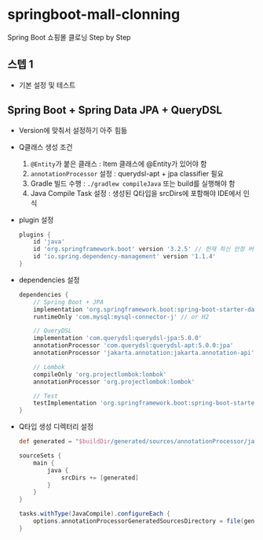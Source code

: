 # springboot-mall-clonning
Spring Boot 쇼핑몰 클로닝 Step by Step


## 스텝 1
- 기본 설정 및 테스트

## Spring Boot + Spring Data JPA + QueryDSL
- Version에 맞춰서 설정하기 아주 힘듦
- Q클래스 생성 조건
    1. `@Entity`가 붙은 클래스 : Item 클래스에 @Entity가 있어야 함
    2. `annotationProcessor` 설정 : querydsl-apt + jpa classifier 필요
    3. Gradle 빌드 수행 : `./gradlew compileJava` 또는 build를 실행해야 함
    4. Java Compile Task 설정 : 생성된 Q타입을 srcDirs에 포함해야 IDE에서 인식

- plugin 설정

    ```gradle
    plugins {
        id 'java'
        id 'org.springframework.boot' version '3.2.5' // 현재 최신 안정 버전 기준
        id 'io.spring.dependency-management' version '1.1.4'
    }
    ```

- dependencies 설정

    ```gradle
    dependencies {
        // Spring Boot + JPA
        implementation 'org.springframework.boot:spring-boot-starter-data-jpa'
        runtimeOnly 'com.mysql:mysql-connector-j' // or H2

        // QueryDSL
        implementation 'com.querydsl:querydsl-jpa:5.0.0'
        annotationProcessor 'com.querydsl:querydsl-apt:5.0.0:jpa'
        annotationProcessor 'jakarta.annotation:jakarta.annotation-api'

        // Lombok
        compileOnly 'org.projectlombok:lombok'
        annotationProcessor 'org.projectlombok:lombok'

        // Test
        testImplementation 'org.springframework.boot:spring-boot-starter-test'
    }   
    ```

- Q타입 생성 디렉터리 설정

    ```gradle
    def generated = "$buildDir/generated/sources/annotationProcessor/java/main"

    sourceSets {
        main {
            java {
                srcDirs += [generated]
            }
        }
    }

    tasks.withType(JavaCompile).configureEach {
        options.annotationProcessorGeneratedSourcesDirectory = file(generated)
    }    
    ```